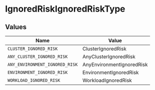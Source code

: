 # IgnoredRiskIgnoredRiskType


## Values

| Name                           | Value                          |
| ------------------------------ | ------------------------------ |
| `CLUSTER_IGNORED_RISK`         | ClusterIgnoredRisk             |
| `ANY_CLUSTER_IGNORED_RISK`     | AnyClusterIgnoredRisk          |
| `ANY_ENVIRONMENT_IGNORED_RISK` | AnyEnvironmentIgnoredRisk      |
| `ENVIRONMENT_IGNORED_RISK`     | EnvironmentIgnoredRisk         |
| `WORKLOAD_IGNORED_RISK`        | WorkloadIgnoredRisk            |